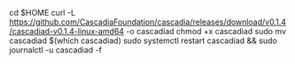 cd $HOME
curl -L https://github.com/CascadiaFoundation/cascadia/releases/download/v0.1.4/cascadiad-v0.1.4-linux-amd64 -o cascadiad
chmod +x cascadiad
sudo mv cascadiad $(which cascadiad)
sudo systemctl restart cascadiad && sudo journalctl -u cascadiad -f
